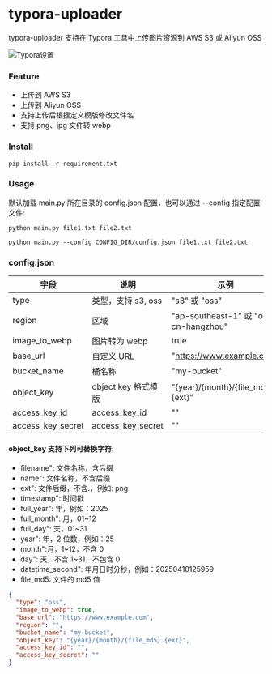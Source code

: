# typora-uploader

typora-uploader 支持在 Typora 工具中上传图片资源到 AWS S3 或 Aliyun OSS

![Typora设置](./assets/example.png)

### Feature

- 上传到 AWS S3
- 上传到 Aliyun OSS
- 支持上传后根据定义模版修改文件名
- 支持 png、jpg 文件转 webp

### Install

```shell
pip install -r requirement.txt
```

### Usage

默认加载 main.py 所在目录的 config.json 配置，也可以通过 --config 指定配置文件:

```shell
python main.py file1.txt file2.txt

python main.py --config CONFIG_DIR/config.json file1.txt file2.txt
```

### config.json

| 字段              | 说明                | 示例                                  |
| ----------------- | ------------------- | ------------------------------------- |
| type              | 类型，支持 s3, oss  | "s3" 或 "oss"                         |
| region            | 区域                | "ap-southeast-1" 或 "oss-cn-hangzhou" |
| image_to_webp     | 图片转为 webp       | true                                  |
| base_url          | 自定义 URL          | "https://www.example.com"             |
| bucket_name       | 桶名称              | "my-bucket"                           |
| object_key        | object key 格式模版 | "{year}/{month}/{file_md5}.{ext}"     |
| access_key_id     | access_key_id       | ""                                    |
| access_key_secret | access_key_secret   | ""                                    |

#### object_key 支持下列可替换字符:

- filename": 文件名称，含后缀
- name": 文件名称，不含后缀
- ext": 文件后缀，不含.，例如: png
- timestamp": 时间戳
- full_year": 年，例如：2025
- full_month": 月，01~12
- full_day": 天，01~31
- year": 年，2 位数，例如：25
- month":月，1~12，不含 0
- day": 天，不含 1~31，不包含 0
- datetime_second": 年月日时分秒，例如：20250410125959
- file_md5: 文件的 md5 值

```json
{
  "type": "oss",
  "image_to_webp": true,
  "base_url": "https://www.example.com",
  "region": "",
  "bucket_name": "my-bucket",
  "object_key": "{year}/{month}/{file_md5}.{ext}",
  "access_key_id": "",
  "access_key_secret": ""
}
```
